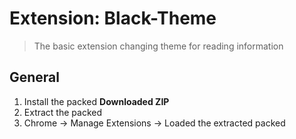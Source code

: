 # Extension: Black-Theme
> The basic extension changing theme for reading information 

## General ##

<ol>
  	<li>Install the packed <strong>Downloaded ZIP</strong></li>
  	<li>Extract the packed</li>
	<li>Chrome -> Manage Extensions -> Loaded the extracted packed</li>
</ol>